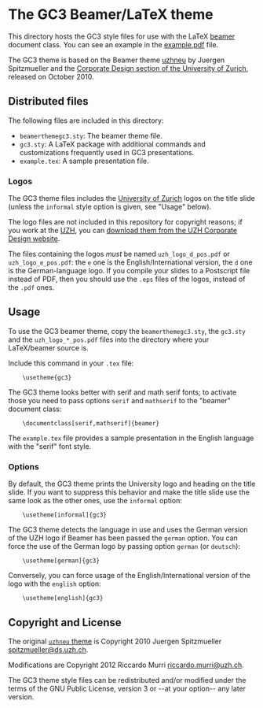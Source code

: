 The GC3 Beamer/LaTeX theme
==========================

This directory hosts the GC3 style files for use with the LaTeX
[beamer][1] document class.  You can see an example in the
[example.pdf](https://github.com/gc3-uzh-ch/beamer-theme-gc3/blob/master/example.pdf?raw=true)
file.

The GC3 theme is based on the Beamer theme [uzhneu][2] by Juergen
Spitzmueller and the [Corporate Design section of the University of Zurich][3],
released on October 2010.


Distributed files
-----------------

The following files are included in this directory:

* `beamerthemegc3.sty`: The beamer theme file.
* `gc3.sty`: A LaTeX package with additional commands and customizations frequently used in GC3 presentations.
* `example.tex`: A sample presentation file.

### Logos

The GC3 theme files includes the [University of Zurich][uzh] logos on the
title slide (unless the `informal` style option is given, see "Usage"
below).

The logo files are not included in this repository for copyright
reasons; if you work at the [UZH][uzh], you can
[download them from the UZH Corporate Design website][logos].

The files containing the logos _must_ be named `uzh_logo_d_pos.pdf` or
`uzh_logo_e_pos.pdf`: the `e` one is the English/International
version, the `d` one is the German-language logo.  If you compile your
slides to a Postscript file instead of PDF, then you should use the
`.eps` files of the logos, instead of the `.pdf` ones.


Usage
-----

To use the GC3 beamer theme, copy the `beamerthemegc3.sty`, the
`gc3.sty` and the `uzh_logo_*_pos.pdf` files into the directory where
your LaTeX/beamer source is.

Include this command in your `.tex` file:

        \usetheme{gc3}

The GC3 theme looks better with serif and math serif fonts; to
activate those you need to pass options `serif` and `mathserif` to the
"beamer" document class:

        \documentclass[serif,mathserif]{beamer}

The `example.tex` file provides a sample presentation in the English
language with the "serif" font style.

### Options

By default, the GC3 theme prints the University logo and heading on
the title slide.  If you want to suppress this behavior and make the
title slide use the same look as the other ones, use the `informal`
option:

        \usetheme[informal]{gc3}

The GC3 theme detects the language in use and uses the German version
of the UZH logo if Beamer has been passed the `german` option.  You
can force the use of the German logo by passing option `german` (or
`deutsch`):

        \usetheme[german]{gc3}

Conversely, you can force usage of the English/International version
of the logo with the `english` option:

        \usetheme[english]{gc3}



Copyright and License
---------------------

The original [`uzhneu` theme][2] is Copyright 2010 Juergen Spitzmueller <spitzmueller@ds.uzh.ch>.

Modifications are Copyright 2012 Riccardo Murri <riccardo.murri@uzh.ch>.

The GC3 theme style files can be redistributed and/or modified under
the terms of the GNU Public License, version 3 or --at your option-- any
later version.


<!-- References: -->
[1]: https://bitbucket.org/rivanvx/beamer/wiki/Home
[2]: https://idcmslive01.uzh.ch/cd/live/vorlagenboerse/downloads.html#15
[3]: http://www.cd.uzh.ch/index.html

[uzh]: http://www.uzh.ch/
[logos]: http://www.cd.uzh.ch/downloads/logos.html

<!--  LocalWords:  english usetheme
 -->
